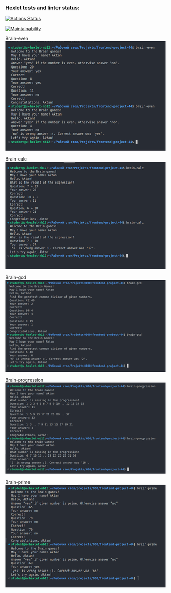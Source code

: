 ### Hexlet tests and linter status:
[![Actions Status](https://github.com/Aktan007/frontend-project-44/actions/workflows/hexlet-check.yml/badge.svg)](https://github.com/Aktan007/frontend-project-44/actions)

[![Maintainability](https://api.codeclimate.com/v1/badges/89cf42223db8fbb84452/maintainability)](https://codeclimate.com/github/Aktan007/frontend-project-44/maintainability)

Brain-even
![Alt text](img/image.png)

Brain-calc
![Alt text](img/image2.png)

Brain-gcd
![Alt text](img/image3.png)

Brain-progression
![Alt text](img/image4.png)

Brain-prime
![Alt text](img/image5.png)
